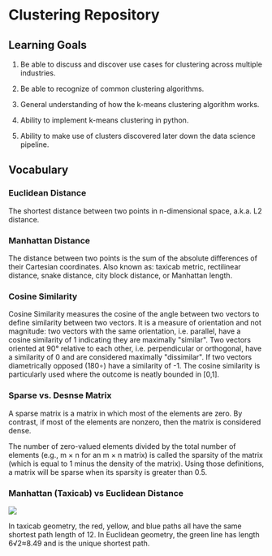 # Clustering Repository

## Learning Goals

1. Be able to discuss and discover use cases for clustering across multiple industries.

2. Be able to recognize of common clustering algorithms.

3. General understanding of how the k-means clustering algorithm works.

4. Ability to implement k-means clustering in python.

5. Ability to make use of clusters discovered later down the data science pipeline.


## Vocabulary

### Euclidean Distance

The shortest distance between two points in n-dimensional space, a.k.a. L2 distance.


### Manhattan Distance

The distance between two points is the sum of the absolute differences of their Cartesian coordinates. Also known as: taxicab metric, rectilinear distance, snake distance, city block distance, or Manhattan length.

### Cosine Similarity

Cosine Similarity measures the cosine of the angle between two vectors to define similarity between two vectors. It is a measure of orientation and not magnitude: two vectors with the same orientation, i.e. parallel, have a cosine similarity of 1 indicating they are maximally "similar". Two vectors oriented at 90° relative to each other, i.e. perpendicular or orthogonal, have a similarity of 0 and are considered maximally "dissimilar". If two vectors diametrically opposed (180∘) have a similarity of -1. The cosine similarity is particularly used where the outcome is neatly bounded in [0,1].

### Sparse vs. Desnse Matrix

A sparse matrix is a matrix in which most of the elements are zero. By contrast, if most of the elements are nonzero, then the matrix is considered dense.

The number of zero-valued elements divided by the total number of elements (e.g., m × n for an m × n matrix) is called the sparsity of the matrix (which is equal to 1 minus the density of the matrix). Using those definitions, a matrix will be sparse when its sparsity is greater than 0.5.

### Manhattan (Taxicab) vs Euclidean Distance
<img src="https://upload.wikimedia.org/wikipedia/commons/thumb/0/08/Manhattan_distance.svg/1200px-Manhattan_distance.svg.png">

In taxicab geometry, the red, yellow, and blue paths all have the same shortest path length of 12. In Euclidean geometry, the green line has length 6√2≈8.49 and is the unique shortest path.
